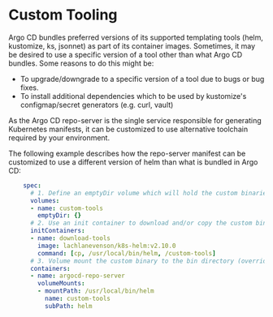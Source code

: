 # Custom Tooling

Argo CD bundles preferred versions of its supported templating tools (helm, kustomize, ks, jsonnet)
as part of its container images. Sometimes, it may be desired to use a specific version of a tool
other than what Argo CD bundles. Some reasons to do this might be:

* To upgrade/downgrade to a specific version of a tool due to bugs or bug fixes.
* To install additional dependencies which to be used by kustomize's configmap/secret generators
  (e.g. curl, vault)

As the Argo CD repo-server is the single service responsible for generating Kubernetes manifests, it
can be customized to use alternative toolchain required by your environment.

The following example describes how the repo-server manifest can be customized to use a different
version of helm than what is bundled in Argo CD:

```yaml
    spec:
      # 1. Define an emptyDir volume which will hold the custom binaries
      volumes:
      - name: custom-tools
        emptyDir: {}
      # 2. Use an init container to download and/or copy the custom binaries into the emptyDir
      initContainers:
      - name: download-tools
        image: lachlanevenson/k8s-helm:v2.10.0
        command: [cp, /usr/local/bin/helm, /custom-tools]
      # 3. Volume mount the custom binary to the bin directory (overriding the existing version)
      containers:
      - name: argocd-repo-server
        volumeMounts:
        - mountPath: /usr/local/bin/helm
          name: custom-tools
          subPath: helm
```
